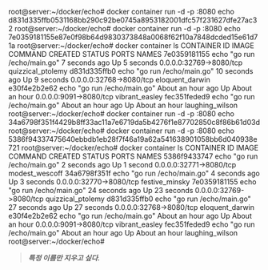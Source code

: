 


root@server:~/docker/echo# docker container run -d -p :8080 echo
d831d335ffb0531168bb290c92be0745a8953182001dfc57f231627dfe27ac32
root@server:~/docker/echo# docker container run -d -p :8080 echo
7e0359181155e87e0f98b64d9830373848a0068f62f10a7848dcded15e61d71a
root@server:~/docker/echo# docker container ls
CONTAINER ID        IMAGE               COMMAND                  CREATED             STATUS              PORTS                     NAMES
7e0359181155        echo                "go run /echo/main.go"   7 seconds ago       Up 5 seconds        0.0.0.0:32769->8080/tcp   quizzical_ptolemy
d831d335ffb0        echo                "go run /echo/main.go"   10 seconds ago      Up 9 seconds        0.0.0.0:32768->8080/tcp   eloquent_darwin
e30f4e2b2e62        echo                "go run /echo/main.go"   About an hour ago   Up About an hour    0.0.0.0:9091->8080/tcp    vibrant_easley
fec351feded9        echo                "go run /echo/main.go"   About an hour ago   Up About an hour                              laughing_wilson
root@server:~/docker/echo# docker container run -d -p :8080 echo
34a6798f351f4429b8ff33ac11a7e6719da5b4276f1e87702850c8f86b61d03d
root@server:~/docker/echo# docker container run -d -p :8080 echo
5386f94337475640ebbdb1eb28f7f46a19a62a541638901058bb6d040938e721
root@server:~/docker/echo# docker container ls
CONTAINER ID        IMAGE               COMMAND                  CREATED             STATUS              PORTS                     NAMES
5386f9433747        echo                "go run /echo/main.go"   2 seconds ago       Up 1 second         0.0.0.0:32771->8080/tcp   modest_wescoff
34a6798f351f        echo                "go run /echo/main.go"   4 seconds ago       Up 3 seconds        0.0.0.0:32770->8080/tcp   festive_minsky
7e0359181155        echo                "go run /echo/main.go"   24 seconds ago      Up 23 seconds       0.0.0.0:32769->8080/tcp   quizzical_ptolemy
d831d335ffb0        echo                "go run /echo/main.go"   27 seconds ago      Up 27 seconds       0.0.0.0:32768->8080/tcp   eloquent_darwin
e30f4e2b2e62        echo                "go run /echo/main.go"   About an hour ago   Up About an hour    0.0.0.0:9091->8080/tcp    vibrant_easley
fec351feded9        echo                "go run /echo/main.go"   About an hour ago   Up About an hour                              laughing_wilson
root@server:~/docker/echo# 



>***특정 이름만 지우고 싶다.***

